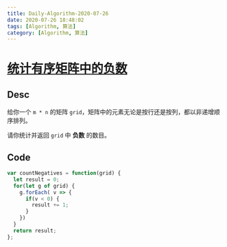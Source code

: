 ```yaml
---
title: Daily-Algorithm-2020-07-26
date: 2020-07-26 18:48:02
tags: [Algorithm, 算法]
category: [Algorithm, 算法]
---
```


# [统计有序矩阵中的负数](https://leetcode-cn.com/problems/count-negative-numbers-in-a-sorted-matrix/)

## Desc

给你一个 `m * n` 的矩阵 `grid`，矩阵中的元素无论是按行还是按列，都以非递增顺序排列。 

请你统计并返回 `grid` 中 **负数** 的数目。



## Code

```js
var countNegatives = function(grid) {
  let result = 0;
  for(let g of grid) {
    g.forEach( v => {
      if(v < 0) {
        result += 1;
      }
    })
  }
  return result;
};
```


